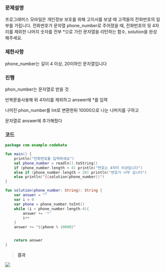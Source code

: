 ### **문제설명**

프로그래머스 모바일은 개인정보 보호를 위해 고지서를 보낼 때 고객들의 전화번호의 일부를 가립니다.
전화번호가 문자열 phone_number로 주어졌을 때, 전화번호의 뒷 4자리를 제외한 나머지 숫자를 전부 *으로 가린 문자열을 리턴하는 함수, solution을 완성해주세요.

### **제한사항**

phone_number는 길이 4 이상, 20이하인 문자열입니다


### **진행**

phon_number는 문자열로 받을 것

반복문을사용해 뒤 4자리를 제외하고 answer에 *를 입력

나머진 phon_number를 Int로 변환한뒤 10000으로 나눈 나머지를 구하고 

문자열로 answer에 추가해줬다


### **코드**

```kotlin
package com.example.codekata

fun main() {
    println("전화번호를 입력하세요")
    val phone_number = readln().toString()
    if (phone_number.length < 4) println("번호는 4자리 이상입니다")
    else if (phone_number.length > 20) println("번호가 너무 깁니다")
    else println("${solution(phone_number)}")
}

fun solution(phone_number: String): String {
    var answer = ""
    var i = 0
    var phone = phone_number.toInt()
    while (i < phone_number.length-4){
        answer += '*'
        i++
    }
    answer += "${phone % 10000}"


    return answer
}

```
>**결과**

![](https://velog.velcdn.com/images/guysang/post/b16b690b-71d9-4cac-9e07-09535cb20612/image.png)

